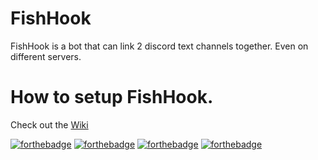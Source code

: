 # FishHook
FishHook is a bot that can link 2 discord text channels together. Even on different servers.
# How to setup FishHook.
Check out the [Wiki](https://github.com/Gigabars/FishHook/wiki)



[![forthebadge](http://forthebadge.com/images/badges/as-seen-on-tv.svg)](http://forthebadge.com)
[![forthebadge](http://forthebadge.com/images/badges/makes-people-smile.svg)](http://forthebadge.com)
[![forthebadge](http://forthebadge.com/images/badges/you-didnt-ask-for-this.svg)](http://forthebadge.com)
[![forthebadge](http://forthebadge.com/images/badges/uses-js.svg)](http://forthebadge.com)
